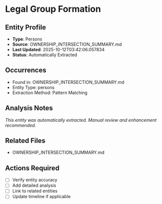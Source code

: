 # Legal Group Formation

## Entity Profile
- **Type**: Persons
- **Source**: OWNERSHIP_INTERSECTION_SUMMARY.md
- **Last Updated**: 2025-10-12T03:42:06.057834
- **Status**: Automatically Extracted

## Occurrences
- Found in: OWNERSHIP_INTERSECTION_SUMMARY.md
- Entity Type: persons
- Extraction Method: Pattern Matching

## Analysis Notes
*This entity was automatically extracted. Manual review and enhancement recommended.*

## Related Files
- OWNERSHIP_INTERSECTION_SUMMARY.md

## Actions Required
- [ ] Verify entity accuracy
- [ ] Add detailed analysis
- [ ] Link to related entities
- [ ] Update timeline if applicable

